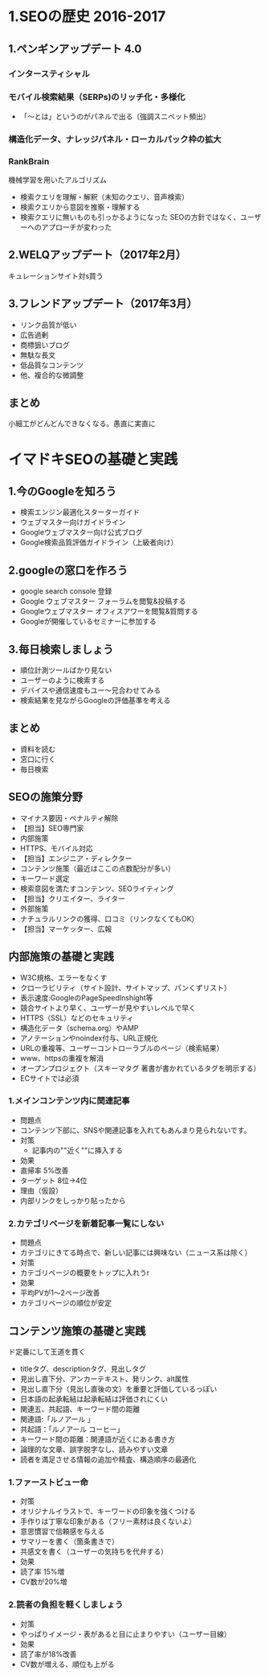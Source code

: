 # 1.SEOの歴史 2016-2017

## 1.ペンギンアップデート 4.0

### インタースティシャル


### モバイル検索結果（SERPs)のリッチ化・多様化
- 「〜とは」というのがパネルで出る（強調スニペット頻出）
### 構造化データ、ナレッジパネル・ローカルパック枠の拡大

### RankBrain
機械学習を用いたアルゴリズム
- 検索クエリを理解・解釈（未知のクエリ、音声検索）
- 検索クエリから意図を推察・理解する
- 検索クエリに無いものも引っかるようになった
SEOの方針ではなく、ユーザーへのアプローチが変わった


## 2.WELQアップデート（2017年2月）
キュレーションサイト対s買う	

## 3.フレンドアップデート（2017年3月）
- リンク品質が低い
- 広告過剰
- 商標狙いブログ
- 無駄な長文
- 低品質なコンテンツ
- 他、複合的な微調整

## まとめ
小細工がどんどんできなくなる。愚直に実直に

# イマドキSEOの基礎と実践
## 1.今のGoogleを知ろう
- 検索エンジン最適化スターターガイド
- ウェブマスター向けガイドライン	
- Googleウェブマスター向け公式ブログ
- Google検索品質評価ガイドライン（上級者向け）

## 2.googleの窓口を作ろう
- google search console 登録
- Google ウェブマスター フォーラムを閲覧&投稿する
- Googleウェブマスター オフィスアワーを閲覧&質問する
- Googleが開催しているセミナーに参加する

## 3.毎日検索しましょう
- 順位計測ツールばかり見ない
- ユーザーのように検索する
- デバイスや通信速度もユー〜兄合わせてみる
- 検索結果を見ながらGoogleの評価基準を考える

## まとめ
- 資料を読む
- 窓口に行く
- 毎日検索

## SEOの施策分野
- マイナス要因・ペナルティ解除
 - 【担当】SEO専門家
- 内部施策
 - HTTPS、モバイル対応
 - 【担当】エンジニア・ディレクター
- コンテンツ施策（最近はここの点数配分が多い）
 - キーワード選定
 - 検索意図を満たすコンテンツ、SEOライティング
 - 【担当】クリエイター、ライター
- 外部施策
 - ナチュラルリンクの獲得、口コミ（リンクなくてもOK）
 - 【担当】マーケッター、広報 

## 内部施策の基礎と実践
- W3C規格、エラーをなくす
- クローラビリティ（サイト設計、サイトマップ、パンくずリスト）
- 表示速度:GoogleのPageSpeedInshight等
 - 競合サイトより早く、ユーザーが見やすいレベルで早く
- HTTPS（SSL）などのセキュリティ
- 構造化データ（schema.org）やAMP
- アノテーションやnoindex付与、URL正規化
 - URLの重複等、ユーザーコントローラブルのページ（検索結果）
 - www、httpsの重複を解消
- オープンプロジェクト（スキーマタグ 著書が書かれているタグを明示する）
 - ECサイトでは必須

### 1.メインコンテンツ内に関連記事

- 問題点
 - コンテンツ下部に、SNSや関連記事を入れてもあんまり見られないです。
- 対策
  - 記事内の""近く""に挿入する
- 効果
 - 直帰率 5%改善
 - ターゲット 8位→4位
- 理由（仮設）
 - 内部リンクをしっかり貼ったから

### 2.カテゴリページを新着記事一覧にしない

- 問題点
 - カテゴリにきてる時点で、新しい記事には興味ない（ニュース系は除く）
- 対策
 - カテゴリページの概要をトップに入れうr
- 効果
 - 平均PVが1〜2ページ改善
 - カテゴリページの順位が安定

## コンテンツ施策の基礎と実践 

ド定番にして王道を貫く
 - titleタグ、descriptionタグ、見出しタグ
 - 見出し直下分、アンカーテキスト、発リンク、alt属性
  - 見出し直下分（見出し直後の文）を重要と評価しているっぽい
  - 日本語の起承転結は起承転結は評価されにくい
 - 関連五、共起語、キーワード間の距離
  - 関連語:「ルノアール 」
  - 共起語：「ルノアール コーヒー」
  - キーワード間の距離：関連語が近くにある書き方
 - 論理的な文章、誤字脱字なし、読みやすい文章
 - 読者を満足させる情報の追加や精査、構造順序の最適化 

### 1.ファーストビュー命
- 対策
 - オリジナルイラストで、キーワードの印象を強くつける
 - 手作りは丁寧な印象がある（フリー素材は良くないよ）
 - 意思慣習で信頼感を与える
 - サマリーを書く（箇条書きで）
 - 共感文を書く（ユーザーの気持ちを代弁する）
- 効果
 - 読了率 15%増
 - CV数が20%増

### 2.読者の負担を軽くしましょう
 - 対策
  - やっぱりイメージ・表があると目に止まりやすい（ユーザー目線）
 - 効果
  - 読了率が18%改善
  - CV数が増える、順位も上がる

